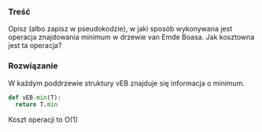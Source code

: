### Treść
Opisz (albo zapisz w pseudokodzie), w jaki sposób wykonywana jest operacja znajdowania minimum
w drzewie van Emde Boasa. Jak kosztowna jest ta operacja?

### Rozwiązanie

W każdym poddrzewie struktury vEB znajduje się informacja o minimum.

```python
def vEB-min(T):
  return T.min
```  

Koszt operacji to O(1)
